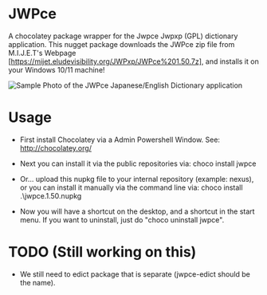 ﻿# JWPce
A chocolatey package wrapper for the Jwpce Jwpxp (GPL) dictionary application. This nugget package downloads the JWPce zip file from M.I.J.E.T's Webpage [https://mijet.eludevisibility.org/JWPxp/JWPce%201.50.7z], and installs it on your Windows 10/11 machine!

![Sample Photo of the JWPce Japanese/English Dictionary application](https://user-images.githubusercontent.com/42163211/69770486-93451480-11cc-11ea-9a15-e1460ceb0a45.png "Sample Photo of the JWPce Japanese/English Dictionary application")


# Usage
* First install Chocolatey via a Admin Powershell Window. See: http://chocolatey.org/

* Next you can install it via the public repositories via:
  choco install jwpce
  
* Or... upload this nupkg file to your internal repository (example: nexus), or you can install it manually via the command line via:
  choco  install  .\jwpce.1.50.nupkg

* Now you will have a shortcut on the desktop, and a shortcut in the start menu. If you want to uninstall, just do "choco uninstall jwpce".


# TODO (Still working on this)
* We still need to edict package that is separate (jwpce-edict should be the name).
